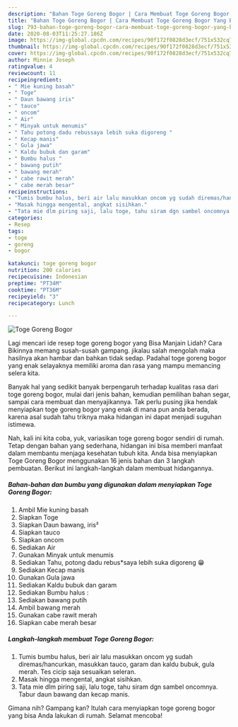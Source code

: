 ```yaml
---
description: "Bahan Toge Goreng Bogor | Cara Membuat Toge Goreng Bogor Yang Bisa Manjain Lidah"
title: "Bahan Toge Goreng Bogor | Cara Membuat Toge Goreng Bogor Yang Bisa Manjain Lidah"
slug: 793-bahan-toge-goreng-bogor-cara-membuat-toge-goreng-bogor-yang-bisa-manjain-lidah
date: 2020-08-03T11:25:27.186Z
image: https://img-global.cpcdn.com/recipes/90f172f0828d3ecf/751x532cq70/toge-goreng-bogor-foto-resep-utama.jpg
thumbnail: https://img-global.cpcdn.com/recipes/90f172f0828d3ecf/751x532cq70/toge-goreng-bogor-foto-resep-utama.jpg
cover: https://img-global.cpcdn.com/recipes/90f172f0828d3ecf/751x532cq70/toge-goreng-bogor-foto-resep-utama.jpg
author: Minnie Joseph
ratingvalue: 4
reviewcount: 11
recipeingredient:
- " Mie kuning basah"
- " Toge"
- " Daun bawang iris"
- " tauco"
- " oncom"
- " Air"
- " Minyak untuk menumis"
- " Tahu potong dadu rebussaya lebih suka digoreng "
- " Kecap manis"
- " Gula jawa"
- " Kaldu bubuk dan garam"
- " Bumbu halus "
- " bawang putih"
- " bawang merah"
- " cabe rawit merah"
- " cabe merah besar"
recipeinstructions:
- "Tumis bumbu halus, beri air lalu masukkan oncom yg sudah diremas/hancurkan, masukkan tauco, garam dan kaldu bubuk, gula merah. Tes cicip saja sesuaikan seleran."
- "Masak hingga mengental, angkat sisihkan."
- "Tata mie dlm piring saji, lalu toge, tahu siram dgn sambel oncomnya. Tabur daun bawang dan kecap manis."
categories:
- Resep
tags:
- toge
- goreng
- bogor

katakunci: toge goreng bogor 
nutrition: 200 calories
recipecuisine: Indonesian
preptime: "PT34M"
cooktime: "PT36M"
recipeyield: "3"
recipecategory: Lunch

---
```



![Toge Goreng Bogor](https://img-global.cpcdn.com/recipes/90f172f0828d3ecf/751x532cq70/toge-goreng-bogor-foto-resep-utama.jpg)

Lagi mencari ide resep toge goreng bogor yang Bisa Manjain Lidah? Cara Bikinnya memang susah-susah gampang. jikalau salah mengolah maka hasilnya akan hambar dan bahkan tidak sedap. Padahal toge goreng bogor yang enak selayaknya memiliki aroma dan rasa yang mampu memancing selera kita.

Banyak hal yang sedikit banyak berpengaruh terhadap kualitas rasa dari toge goreng bogor, mulai dari jenis bahan, kemudian pemilihan bahan segar, sampai cara membuat dan menyajikannya. Tak perlu pusing jika hendak menyiapkan toge goreng bogor yang enak di mana pun anda berada, karena asal sudah tahu triknya maka hidangan ini dapat menjadi suguhan istimewa.




Nah, kali ini kita coba, yuk, variasikan toge goreng bogor sendiri di rumah. Tetap dengan bahan yang sederhana, hidangan ini bisa memberi manfaat dalam membantu menjaga kesehatan tubuh kita. Anda bisa menyiapkan Toge Goreng Bogor menggunakan 16 jenis bahan dan 3 langkah pembuatan. Berikut ini langkah-langkah dalam membuat hidangannya.

<!--inarticleads1-->

##### Bahan-bahan dan bumbu yang digunakan dalam menyiapkan Toge Goreng Bogor:

1. Ambil  Mie kuning basah
1. Siapkan  Toge
1. Siapkan  Daun bawang, iris²
1. Siapkan  tauco
1. Siapkan  oncom
1. Sediakan  Air
1. Gunakan  Minyak untuk menumis
1. Sediakan  Tahu, potong dadu rebus*saya lebih suka digoreng 😁
1. Sediakan  Kecap manis
1. Gunakan  Gula jawa
1. Sediakan  Kaldu bubuk dan garam
1. Sediakan  Bumbu halus :
1. Sediakan  bawang putih
1. Ambil  bawang merah
1. Gunakan  cabe rawit merah
1. Siapkan  cabe merah besar




<!--inarticleads2-->

##### Langkah-langkah membuat Toge Goreng Bogor:

1. Tumis bumbu halus, beri air lalu masukkan oncom yg sudah diremas/hancurkan, masukkan tauco, garam dan kaldu bubuk, gula merah. Tes cicip saja sesuaikan seleran.
1. Masak hingga mengental, angkat sisihkan.
1. Tata mie dlm piring saji, lalu toge, tahu siram dgn sambel oncomnya. Tabur daun bawang dan kecap manis.




Gimana nih? Gampang kan? Itulah cara menyiapkan toge goreng bogor yang bisa Anda lakukan di rumah. Selamat mencoba!
